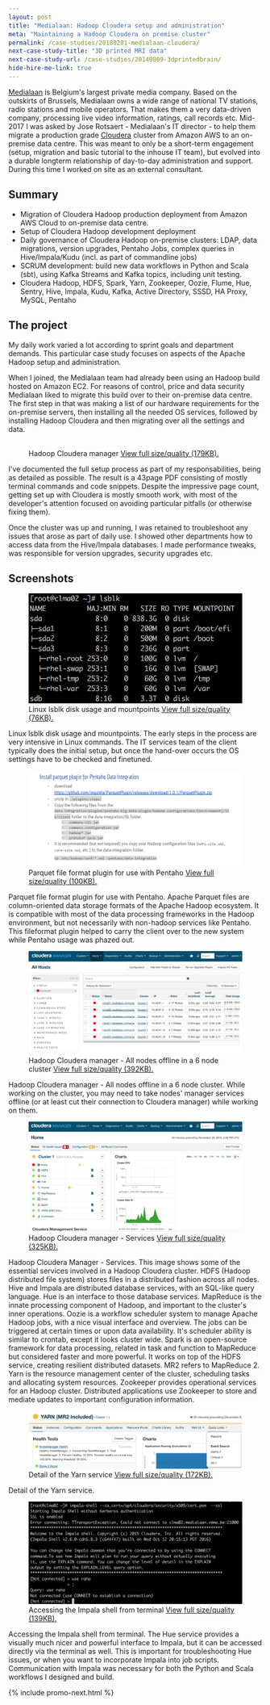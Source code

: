 ```yaml
---
layout: post
title: "Medialaan: Hadoop Cloudera setup and administration"
meta: "Maintaining a Hadoop Cloudera on premise cluster"
permalink: /case-studies/20180201-medialaan-cloudera/
next-case-study-title: "3D printed MRI data"
next-case-study-url: /case-studies/20140809-3dprintedbrain/
hide-hire-me-link: true
---
```


[Medialaan](http://medialaan.be) is Belgium's largest private media company. Based on the outskirts of Brussels, Medialaan owns a wide range of national TV stations, radio stations and mobile operators. That makes them a very data-driven company, processing live video information, ratings, call records etc. 
Mid-2017 I was asked by Jose Rotsaert - Medialaan's IT director - to help them migrate a production grade [Cloudera](http://www.cloudera.com/products/open-source/apache-hadoop.html) cluster from Amazon AWS to an on-premise data centre. This was meant to only be a short-term engagement (setup, migration and basic tutorial to the inhouse IT team), but evolved into a durable longterm relationship of day-to-day administration and support. During this time I worked on site as an external consultant.

## Summary

* Migration of Cloudera Hadoop production deployment from Amazon AWS Cloud to on-premise data centre.
* Setup of Cloudera Hadoop development deployment
* Daily governance of Cloudera Hadoop on-premise clusters: LDAP, data migrations, version upgrades, Pentaho Jobs, complex queries in Hive/Impala/Kudu (incl. as part of commandline jobs)
* SCRUM development: build new data workflows in Python and Scala (sbt), using Kafka Streams and Kafka topics, including unit testing.
* Cloudera Hadoop, HDFS, Spark, Yarn, Zookeeper, Oozie, Flume, Hue, Sentry, Hive, Impala, Kudu, Kafka, Active Directory, SSSD, HA Proxy, MySQL, Pentaho

## The project

My daily work varied a lot according to sprint goals and department demands. This particular case study focuses on aspects of the Apache Hadoop setup and administration.

When I joined, the Medialaan team had already been using an Hadoop build hosted on Amazon EC2. For reasons of control, price and data security Medialaan liked to migrate this build over to their on-premise data centre. The first step in that was making a list of our hardware requirements for the on-premise servers, then installing all the needed OS services, followed by installing Hadoop Cloudera and then migrating over all the settings and data.

<figure>
  <img src="/case-studies/20180201-medialaan-cloudera/project1.png" alt="">
  <figcaption>Hadoop Cloudera manager <a href="/case-studies/20180201-medialaan-cloudera/project1.png">View full size/quality (179KB).</a></figcaption>
</figure>

I've documented the full setup process as part of my responsabilities, being as detailed as possible. The result is a 43page PDF consisting of mostly terminal commands and code snippets. Despite the impressive page count, getting set up with Cloudera is mostly smooth work, with most of the developer's attention focused on avoiding particular pitfalls (or otherwise fixing them).

Once the cluster was up and running, I was retained to troubleshoot any issues that arose as part of daily use. I showed other departments how to access data from the Hive/Impala databases. I made performance tweaks, was responsible for version upgrades, security upgrades etc.

## Screenshots

<figure>
  <img src="/case-studies/20180201-medialaan-cloudera/20161128-112343.png" alt="">
  <figcaption>Linux lsblk disk usage and mountpoints <a href="/case-studies/20180201-medialaan-cloudera/20161128-112343.png">View full size/quality (76KB).</a></figcaption>
</figure>
Linux lsblk disk usage and mountpoints. The early steps in the process are very intensive in Linux commands. The IT services team of the client typically does the initial setup, but once the hand-over occurs the OS settings have to be checked and finetuned.

<figure>
  <img src="/case-studies/20180201-medialaan-cloudera/20161201-114659.png" alt="">
  <figcaption>Parquet file format plugin for use with Pentaho <a href="/case-studies/20180201-medialaan-cloudera/20161201-114659.png">View full size/quality (100KB).</a></figcaption>
</figure>
Parquet file format plugin for use with Pentaho. Apache Parquet files are column-oriented data storage formats of the Apache Hadoop ecosystem. It is compatible with most of the data processing frameworks in the Hadoop environment, but not necessarily with non-hadoop services like Pentaho. This fileformat plugin helped to carry the client over to the new system while Pentaho usage was phazed out.

<figure>
  <img src="/case-studies/20180201-medialaan-cloudera/20161128-155611.png" alt="">
  <figcaption>Hadoop Cloudera manager - All nodes offline in a 6 node cluster <a href="/case-studies/20180201-medialaan-cloudera/20161128-155611.png">View full size/quality (392KB).</a></figcaption>
</figure>
Hadoop Cloudera manager - All nodes offline in a 6 node cluster. While working on the cluster, you may need to take nodes' manager services offline (or at least cut their connection to Cloudera manager) while working on them.

<figure>
  <img src="/case-studies/20180201-medialaan-cloudera/20161128-155632.png" alt="">
  <figcaption>Hadoop Cloudera manager - Services <a href="/case-studies/20180201-medialaan-cloudera/20161128-155632.png">View full size/quality (325KB).</a></figcaption>
</figure>
Hadoop Cloudera Manager - Services. This image shows some of the essential services involved in a Hadoop Cloudera cluster. 
HDFS (Hadoop distributed file system) stores files in a distributed fashion across all nodes. 
Hive and Impala are distributed database services, with an SQL-like query language. Hue is an interface to those database services. 
MapReduce is the innate processing component of Hadoop, and important to the cluster's inner operations. 
Oozie is a workflow scheduler system to manage Apache Hadoop jobs, with a nice visual interface and overview. The jobs can be triggered at certain times or upon data availability. It's scheduler ability is similar to crontab, except it looks cluster wide.
Spark is an open-source framework for data processing, related in task and function to MapReduce but considered faster and more powerful. It works on top of the HDFS service, creating resilient distributed datasets. MR2 refers to MapReduce 2.
Yarn is the resource management center of the cluster, scheduling tasks and allocating system resources.
Zookeeper provides operational services for an Hadoop cluster. Distributed applications use Zookeeper to store and mediate updates to important configuration information.

<figure>
  <img src="/case-studies/20180201-medialaan-cloudera/20161208-162010.png" alt="">
  <figcaption>Detail of the Yarn service <a href="/case-studies/20180201-medialaan-cloudera/20161208-162010.png">View full size/quality (172KB).</a></figcaption>
</figure>
Detail of the Yarn service.

<figure>
  <img src="/case-studies/20180201-medialaan-cloudera/20161130-161334.png" alt="">
  <figcaption>Accessing the Impala shell from terminal <a href="/case-studies/20180201-medialaan-cloudera/20161130-161334.png">View full size/quality (139KB).</a></figcaption>
</figure>
Accessing the Impala shell from terminal. The Hue service provides a visually much nicer and powerful interface to Impala, but it can be accessed directly via the terminal as well. This is important for troubleshooting Hue issues, or when you want to incorporate Impala into job scripts. Communication with Impala was necessary for both the Python and Scala workflows I designed and build.

{% include promo-next.html %}
